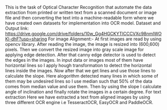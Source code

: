 This is the task of Optical Character Recognition that automate the data extraction from printed or written text from a scanned document or image file and then converting the text into a machine-readable form where we have created own datasets for implementation into OCR model.
Dataset and Output link: https://drive.google.com/drive/folders/10w_Gg4HGCKYTlCCCVXc98nmIWOKl-dhF?usp=sharing
    For image Alignment:-
    At first images are read by using opencv library. After reading the image, the image is resized into (600,600) pixels. 
    Then we convert the resized image into gray scale image for applying edge detection. 
    After that canny edge detector is used to detect the edges in the images. 
    In input data or images most of them have horizontal lines so I apply hough transformation to detect the horizontal lines inside the images. 
    Now after that we get lines and use those lines to calculate the slope.
    Here alogorithm detected many lines in which some of them may be undesired lines so I use median such that 50% of the data comes from median value and use them. 
    Then by using the slope I calculate angle of inclination and finally rotate the images in a certain degree.
    For text extraction
Here we have extracted a text from aligned images by using three different OCR engine i.e TesseractOCR, EasyOCR and PaddleOCR.

